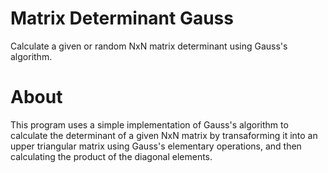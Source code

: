 # Matrix Determinant Gauss
Calculate a given or random NxN matrix determinant using Gauss's algorithm.

# About 
This program uses a simple implementation of Gauss's algorithm to calculate the determinant of a given NxN matrix by transaforming it into an upper triangular matrix using Gauss's elementary operations, and then calculating the product of the diagonal elements.
